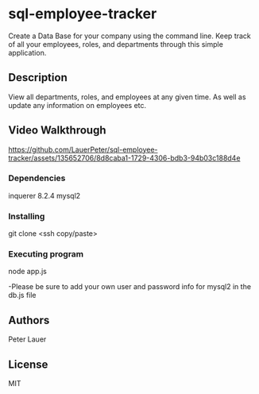 # sql-employee-tracker

Create a Data Base for your company using the command line. Keep track of all your employees, roles, and departments through this simple application.

## Description

View all departments, roles, and employees at any given time. As well as update any information on employees etc.

## Video Walkthrough



https://github.com/LauerPeter/sql-employee-tracker/assets/135652706/8d8caba1-1729-4306-bdb3-94b03c188d4e



### Dependencies

inquerer 8.2.4 
mysql2

### Installing

git clone <ssh copy/paste>

### Executing program

node app.js

-Please be sure to add your own user and password info for mysql2 in the db.js file

## Authors

Peter Lauer


## License

MIT

